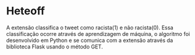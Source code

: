 # Heteoff
A extensão classifica o tweet como racista(1) e não racista(0). Essa classificação ocorre através de aprendizagem de máquina, o algoritmo foi desenvolvido em Python e se comunica com a extensão através da biblioteca Flask usando o método GET. 
